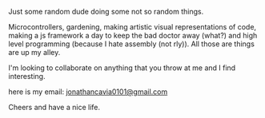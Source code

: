 Just some random dude doing some not so random things. 

Microcontrollers, gardening, making artistic visual representations of code, making a js framework a day to keep the bad doctor away (what?) and high level programming (because I hate assembly (not rly)). All those are things are up my alley.

I'm looking to collaborate on anything that you throw at me and I find interesting.

here is my email: jonathancavia0101@gmail.com
  
Cheers and have a nice life.
  
<!---
jonathanc0101/jonathanc0101 is a ✨ special ✨ repository because its `README.md` (this file) appears on your GitHub profile.
You can click the Preview link to take a look at your changes.
--->
